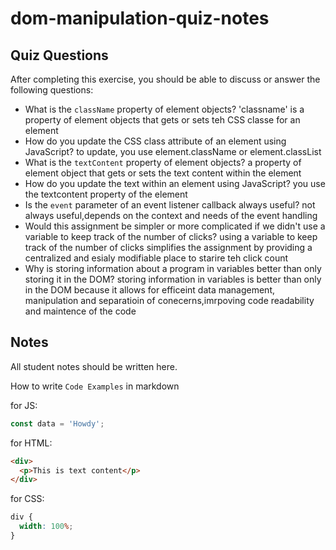 # dom-manipulation-quiz-notes

## Quiz Questions

After completing this exercise, you should be able to discuss or answer the following questions:

- What is the `className` property of element objects?
  'classname' is a property of element objects that gets or sets teh CSS classe for an element
- How do you update the CSS class attribute of an element using JavaScript?
  to update, you use element.className or element.classList
- What is the `textContent` property of element objects?
  a property of element object that gets or sets the text content within the element
- How do you update the text within an element using JavaScript?
  you use the textcontent property of the element
- Is the `event` parameter of an event listener callback always useful?
  not always useful,depends on the context and needs of the event handling
- Would this assignment be simpler or more complicated if we didn't use a variable to keep track of the number of clicks?
  using a variable to keep track of the number of clicks simplifies the assignment by providing a centralized and esialy modifiable place to starire teh click count
- Why is storing information about a program in variables better than only storing it in the DOM?
  storing information in variables is better than only in the DOM because it allows for efficeint data management, manipulation and separatioin of conecerns,imrpoving code readability and maintence of the code

## Notes

All student notes should be written here.

How to write `Code Examples` in markdown

for JS:

```javascript
const data = 'Howdy';
```

for HTML:

```html
<div>
  <p>This is text content</p>
</div>
```

for CSS:

```css
div {
  width: 100%;
}
```
